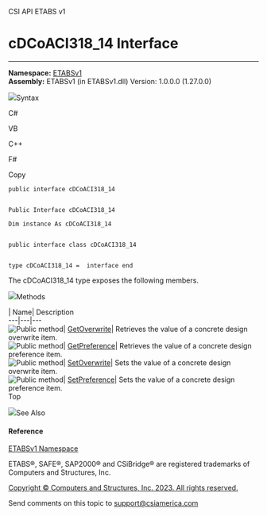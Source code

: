 ﻿

CSI API ETABS v1

# cDCoACI318_14 Interface  
  
---  
  
**Namespace:** [ETABSv1](2780f1b8-2033-5289-2298-1cdb2a7508d9.htm)  
**Assembly:** ETABSv1 (in ETABSv1.dll) Version: 1.0.0.0 (1.27.0.0)

![](../icons/SectionExpanded.png)Syntax

C#

VB

C++

F#

Copy

    
    
    public interface cDCoACI318_14
    
    
    Public Interface cDCoACI318_14
    
    Dim instance As cDCoACI318_14
    
    
    public interface class cDCoACI318_14
    
    
    type cDCoACI318_14 =  interface end

The cDCoACI318_14 type exposes the following members.

![](../icons/SectionExpanded.png)Methods

| Name| Description  
---|---|---  
![Public method](../icons/pubmethod.gif)|
[GetOverwrite](02476e2b-4983-0baa-1187-bae02d85565f.htm)|  Retrieves the value
of a concrete design overwrite item.  
![Public method](../icons/pubmethod.gif)|
[GetPreference](535e0c2d-3464-efa7-9cdc-cfdcf150f37b.htm)|  Retrieves the
value of a concrete design preference item.  
![Public method](../icons/pubmethod.gif)|
[SetOverwrite](dae6e08a-3bd8-c51b-f16c-f29f759ea1d5.htm)|  Sets the value of a
concrete design overwrite item.  
![Public method](../icons/pubmethod.gif)|
[SetPreference](efc7b6d5-5456-31fe-b0ee-d218c2156a93.htm)|  Sets the value of
a concrete design preference item.  
Top

![](../icons/SectionExpanded.png)See Also

#### Reference

[ETABSv1 Namespace](2780f1b8-2033-5289-2298-1cdb2a7508d9.htm)

ETABS®, SAFE®, SAP2000® and CSiBridge® are registered trademarks of Computers
and Structures, Inc.  

[Copyright © Computers and Structures, Inc. 2023. All rights
reserved.](http://www.csiamerica.com)

Send comments on this topic to
[support@csiamerica.com](mailto:support%40csiamerica.com?Subject=CSI%20API%20ETABS%20v1)

